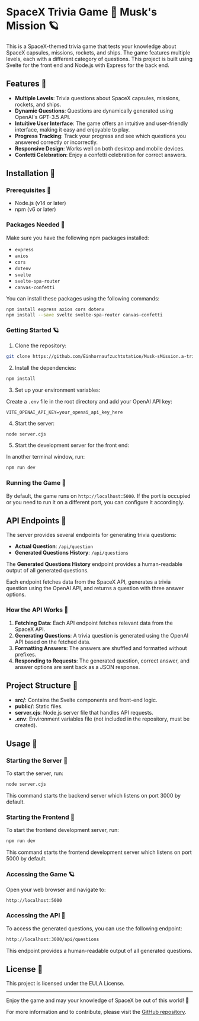 # SpaceX Trivia Game 🚀 Musk's Mission 🪐

This is a SpaceX-themed trivia game that tests your knowledge about SpaceX capsules, missions, rockets, and ships. The game features multiple levels, each with a different category of questions. This project is built using Svelte for the front end and Node.js with Express for the back end.

## Features 🔮

- **Multiple Levels**: Trivia questions about SpaceX capsules, missions, rockets, and ships.
- **Dynamic Questions**: Questions are dynamically generated using OpenAI's GPT-3.5 API.
- **Intuitive User Interface**: The game offers an intuitive and user-friendly interface, making it easy and enjoyable to play.
- **Progress Tracking**: Track your progress and see which questions you answered correctly or incorrectly.
- **Responsive Design**: Works well on both desktop and mobile devices.
- **Confetti Celebration**: Enjoy a confetti celebration for correct answers.

## Installation 🦉

### Prerequisites 🦉

- Node.js (v14 or later)
- npm (v6 or later)

### Packages Needed 🦉

Make sure you have the following npm packages installed:

- `express`
- `axios`
- `cors`
- `dotenv`
- `svelte`
- `svelte-spa-router`
- `canvas-confetti`

You can install these packages using the following commands:

```bash
npm install express axios cors dotenv
npm install --save svelte svelte-spa-router canvas-confetti
```

### Getting Started 🪐

1. Clone the repository:

```bash
git clone https://github.com/Einhornaufzuchtstation/Musk-sMission.a-trivia-game.git
```

2. Install the dependencies:

```bash
npm install
```

3. Set up your environment variables:

Create a `.env` file in the root directory and add your OpenAI API key:

```env
VITE_OPENAI_API_KEY=your_openai_api_key_here
```

4. Start the server:

```bash
node server.cjs
```

5. Start the development server for the front end:

In another terminal window, run:

```bash
npm run dev
```

### Running the Game 🚀

By default, the game runs on `http://localhost:5000`. If the port is occupied or you need to run it on a different port, you can configure it accordingly.

## API Endpoints 🔮

The server provides several endpoints for generating trivia questions:

- **Actual Question**: `/api/question`
- **Generated Questions History**: `/api/questions`

The **Generated Questions History** endpoint provides a human-readable output of all generated questions.

Each endpoint fetches data from the SpaceX API, generates a trivia question using the OpenAI API, and returns a question with three answer options.

### How the API Works 🦉

1. **Fetching Data**: Each API endpoint fetches relevant data from the SpaceX API.
2. **Generating Questions**: A trivia question is generated using the OpenAI API based on the fetched data.
3. **Formatting Answers**: The answers are shuffled and formatted without prefixes.
4. **Responding to Requests**: The generated question, correct answer, and answer options are sent back as a JSON response.

## Project Structure 🔮

- **src/**: Contains the Svelte components and front-end logic.
- **public/**: Static files.
- **server.cjs**: Node.js server file that handles API requests.
- **.env**: Environment variables file (not included in the repository, must be created).

## Usage 🔮

### Starting the Server 🚀

To start the server, run:

```bash
node server.cjs
```

This command starts the backend server which listens on port 3000 by default.

### Starting the Frontend 🔮

To start the frontend development server, run:

```bash
npm run dev
```

This command starts the frontend development server which listens on port 5000 by default.

### Accessing the Game 🪐

Open your web browser and navigate to:

```bash
http://localhost:5000
```

### Accessing the API 🔮

To access the generated questions, you can use the following endpoint:

```bash
http://localhost:3000/api/questions
```

This endpoint provides a human-readable output of all generated questions.

## License 🦉

This project is licensed under the EULA License.

---

Enjoy the game and may your knowledge of SpaceX be out of this world! 🚀

For more information and to contribute, please visit the [GitHub repository](https://github.com/Einhornaufzuchtstation/Musk-sMission.a-trivia-game).
